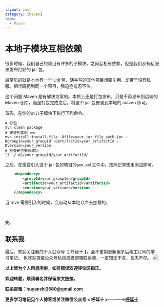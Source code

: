 ```yaml
---
layout: post
category: [Maven]
tags:
  - Maven
---
```


# 本地子模块互相依赖

很多时候，我们自己的项目有许多的子模块，之间互相有依赖，但是我们没有私服来发布打好的 jar 包。

最常见的就是本地有一个 Util 包，随手写的其他项目想要引用，却苦于没有私服。把代码扔到同一个项目，强迫症有忍不住。

这个问题 Maven 是有解决方案的。本质上还是打包发布，只是不再发布到远端的 Maven 仓库，而是打包完成之后，将这个 jar 包安装到本地的 maven 即可。

首先，在你的`util`子模块下执行下列命令。

```shell
# 打包
mvn clean package
# 安装到本地 mvn
mvn install:install-file -Dfile=your_jar_file_path.jar -DgroupId=your_groupId -DartifactId=your_artifactId -Dversion=your_version
# 检查是否安装成功
ll ~/.m2/your_groupId/your_artifactId/
```

之后，在需要引入这个 jar 包的项目的`pom.xml`文件中，按照正常使用添加即可。

```xml
    <dependency>
        <groupId>your_groupId</groupId>
        <artifactId>your_artifactId</artifactId>
        <version>your_version</version>
    </dependency>
```

当 mvn 需要引入的时候，会自动从本地仓库去加载的。

<br>

完。
<br>

## 联系我
最后，欢迎关注我的个人公众号【 呼延十 】，会不定期更新很多后端工程师的学习笔记。
也欢迎直接公众号私信或者邮箱联系我，一定知无不言，言无不尽。
![](http://img.couplecoders.tech/%E6%89%AB%E7%A0%81_%E6%90%9C%E7%B4%A2%E8%81%94%E5%90%88%E4%BC%A0%E6%92%AD%E6%A0%B7%E5%BC%8F-%E6%A0%87%E5%87%86%E8%89%B2%E7%89%88.png)

**以上皆为个人所思所得，如有错误欢迎评论区指正。**

**欢迎转载，烦请署名并保留原文链接。**

**联系邮箱：huyanshi2580@gmail.com**

**更多学习笔记见个人博客或关注微信公众号 &lt; 呼延十 &gt;------><a href="{{ site.baseurl }}/">呼延十</a>**